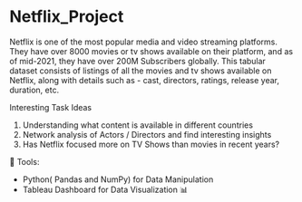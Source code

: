 # Netflix_Project

Netflix is one of the most popular media and video streaming platforms. They have over 8000 movies or tv shows available on their platform, and as of mid-2021, they have over 200M Subscribers globally. This tabular dataset consists of listings of all the movies and tv shows available on Netflix, along with details such as - cast, directors, ratings, release year, duration, etc.

Interesting Task Ideas

1. Understanding what content is available in different countries
2. Network analysis of Actors / Directors and find interesting insights
3. Has Netflix focused more on TV Shows than movies in recent years?

🔨 Tools:

* Python( Pandas and NumPy) for Data Manipulation
* Tableau Dashboard for Data Visualization 📊
